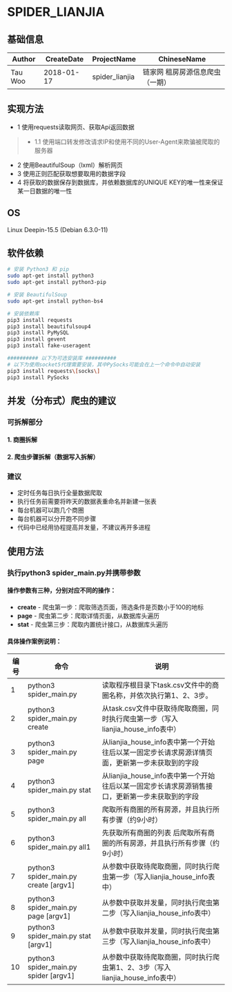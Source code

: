 # SPIDER_LIANJIA

## 基础信息
Author | CreateDate | ProjectName | ChineseName
--- | --- | --- | ---
Tau Woo | 2018-01-17 | spider_lianjia | 链家网 租房房源信息爬虫（一期）

## 实现方法
+ 1 使用requests读取网页、获取Api返回数据
>+ 1.1 使用端口转发修改请求IP和使用不同的User-Agent来欺骗被爬取的服务器
+ 2 使用BeautifulSoup（lxml）解析网页
+ 3 使用正则匹配获取想要取用的数据字段
+ 4 将获取的数据保存到数据库，并依赖数据库的UNIQUE KEY的唯一性来保证某一日数据的唯一性

## OS
Linux Deepin-15.5 (Debian 6.3.0-11)

## 软件依赖
```bash
# 安装 Python3 和 pip
sudo apt-get install python3
sudo apt-get install python3-pip

# 安装 BeautifulSoup
sudo apt-get install python-bs4

# 安装依赖库
pip3 install requests
pip3 install beautifulsoup4
pip3 install PyMySQL
pip3 install gevent
pip3 install fake-useragent

########## 以下为可选安装库 ##########
# 以下为使用socket5代理需要安装，其中PySocks可能会在上一个命令中自动安装
pip3 install requests\[socks\]
pip3 install PySocks

```

## 并发（分布式）爬虫的建议

### 可拆解部分
#### 1. 商圈拆解
#### 2. 爬虫步骤拆解（数据写入拆解）

### 建议
- 定时任务每日执行全量数据爬取
- 执行任务前需要将昨天的数据表重命名并新建一张表
- 每台机器可以跑几个商圈
- 每台机器可以分开跑不同步骤
- 代码中已经用协程提高并发量，不建议再开多进程

## 使用方法

### 执行python3 spider_main.py并携带参数

#### 操作参数有三种，分别对应不同的操作： 
- **create** - 爬虫第一步：爬取筛选页面，筛选条件是页数小于100的地标
- **page** - 爬虫第二步：爬取详情页面，从数据库头遍历
- **stat** - 爬虫第三步：爬取内置统计接口，从数据库头遍历

#### 具体操作案例说明：
编号 | 命令 | 说明
--- | --- | ---
1| python3 spider_main.py |读取程序根目录下task.csv文件中的商圈名称，并依次执行第1、2、3步。
2| python3 spider_main.py create | 从task.csv文件中获取待爬取商圈，同时执行爬虫第一步（写入lianjia\_house\_info表中）
3| python3 spider_main.py page | 从lianjia\_house\_info表中第一个开始往后以某一固定步长请求房源详情页面，更新第一步未获取到的字段
4| python3 spider_main.py stat | 从lianjia\_house\_info表中第一个开始往后以某一固定步长请求房源销售接口，更新第一步未获取到的字段
5| python3 spider_main.py all | 爬取所有商圈的所有房源，并且执行所有步骤（约9小时）
6| python3 spider_main.py all1 | 先获取所有商圈的列表 后爬取所有商圈的所有房源，并且执行所有步骤（约9小时）
7| python3 spider_main.py create [argv1] | 从参数中获取待爬取商圈，同时执行爬虫第一步（写入lianjia\_house\_info表中）
8| python3 spider_main.py page [argv1] | 从参数中获取并发量，同时执行爬虫第二步（写入lianjia\_house\_info表中）
9| python3 spider_main.py stat [argv1] | 从参数中获取并发量，同时执行爬虫第三步（写入lianjia\_house\_info表中）
10| python3 spider_main.py spider [argv1] | 从参数中获取待爬取商圈，同时执行爬虫第1、2、3步（写入lianjia\_house\_info表中）